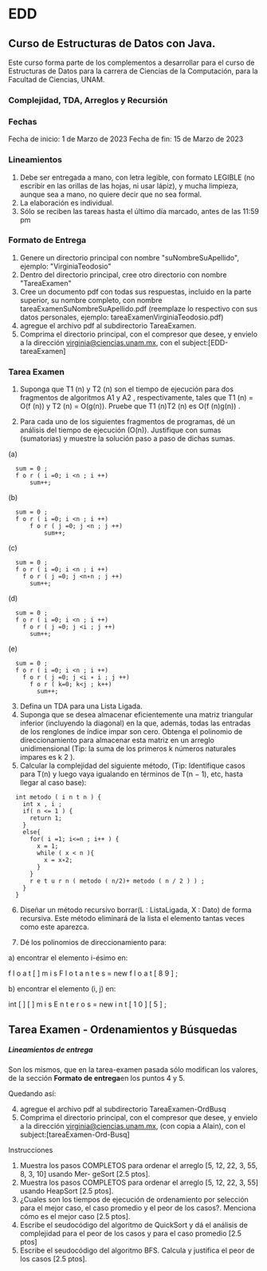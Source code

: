 # EDD
## Curso de Estructuras de Datos con Java.

Este curso forma parte de los complementos a desarrollar para el curso de Estructuras de Datos para la carrera de Ciencias de la Computación, para la Facultad de Ciencias, UNAM.

### Complejidad, TDA, Arreglos y Recursión

### Fechas
Fecha de inicio:  1 de Marzo de 2023
Fecha de fin: 15 de Marzo de 2023

### Lineamientos
1. Debe ser entregada a mano, con letra legible, con formato LEGIBLE (no escribir
en las orillas de las hojas, ni usar lápiz), y mucha limpieza, aunque sea a mano, no
quiere decir que no sea formal.
2. La elaboración es individual.
3. Sólo se reciben las tareas hasta el último día marcado, antes de las 11:59 pm

### Formato de Entrega
1. Genere un directorio principal con nombre "suNombreSuApellido", ejemplo: "VirginiaTeodosio"
2. Dentro del directorio principal, cree otro directorio con nombre "TareaExamen"
3. Cree un documento pdf con todas sus respuestas, incluido en la parte superior, su nombre completo, con nombre tareaExamenSuNombreSuApellido.pdf (reemplaze lo respectivo con sus datos personales, ejemplo: tareaExamenVirginiaTeodosio.pdf)
4. agregue el archivo pdf al subdirectorio TareaExamen.
5. Comprima el directorio principal, con el compresor que desee, y envielo a la dirección virginia@ciencias.unam.mx, con el subject:[EDD-tareaExamen]

### Tarea Examen 

1. Suponga que T1 (n) y T2 (n) son el tiempo de ejecución para dos fragmentos
de algoritmos A1 y A2 , respectivamente, tales que T1 (n) = O(f (n)) y T2 (n) =
O(g(n)). Pruebe que T1 (n)T2 (n) es O(f (n)g(n)) .

2. Para cada uno de los siguientes fragmentos de programas, dé un análisis
del tiempo de ejecución (O(n)). Justifique con sumas (sumatorias) y muestre la solución paso a paso de dichas sumas.

(a)
```{r}
  sum = 0 ;
  f o r ( i =0; i <n ; i ++)
      sum++;
```
  
(b)
```{r}
  sum = 0 ;
  f o r ( i =0; i <n ; i ++)
      f o r ( j =0; j <n ; j ++)
          sum++;
```

(c)
```{r}
  sum = 0 ;
  f o r ( i =0; i <n ; i ++)
    f o r ( j =0; j <n∗n ; j ++)
      sum++;
```

(d)
```{r}
  sum = 0 ;
  f o r ( i =0; i <n ; i ++)
    f o r ( j =0; j <i ; j ++)
      sum++;
```

(e)
```{r}
  sum = 0 ;
  f o r ( i =0; i <n ; i ++)
    f o r ( j =0; j <i ∗ i ; j ++)
      f o r ( k=0; k<j ; k++)
        sum++;
```

3. Defina un TDA para una Lista Ligada.
4. Suponga que se desea almacenar eficientemente una matriz triangular inferior (incluyendo la diagonal) en la que, además, todas las entradas de los
renglones de ı́ndice impar son cero. Obtenga el polinomio de direccionamiento para almacenar esta matriz en un arreglo unidimensional (Tip: la suma de los primeros k números naturales impares es k 2 ).
5. Calcular la complejidad del siguiente método, (Tip: Identifique casos para T(n) y luego vaya igualando en términos de T(n − 1), etc, hasta llegar al caso base):
```{r}
  int metodo ( i n t n ) {
    int x , i ;
    if( n <= 1 ) {
      return 1;
    }
    else{
      for( i =1; i<=n ; i++ ) {
        x = 1;
        while ( x < n ){
          x = x∗2;
        }
      }
      r e t u r n ( metodo ( n/2)+ metodo ( n / 2 ) ) ;
    }
  }
```
6. Diseñar un método recursivo borrar(L : ListaLigada, X : Dato) de forma recursiva. Este método eliminará de la lista el elemento tantas veces como este
aparezca.

7. Dé los polinomios de direccionamiento para:

a) encontrar el elemento i-ésimo en:

f l o a t [ ] m i s F l o t a n t e s = new f l o a t [ 8 9 ] ;

b) encontrar el elemento (i, j) en:

int [ ] [ ] m i s E n t e r o s = new i n t [ 1 0 ] [ 5 ] ;

## Tarea Examen - Ordenamientos y Búsquedas

##### Lineamientos de entrega 
Son los mismos, que en la tarea-examen pasada sólo modifican los valores, de la sección **Formato de entrega**en los puntos 4 y 5.

Quedando así:

4. agregue el archivo pdf al subdirectorio TareaExamen-OrdBusq
5. Comprima el directorio principal, con el compresor que desee, y envielo a la dirección virginia@ciencias.unam.mx, (con copia a Alain), con el subject:[tareaExamen-Ord-Busq]

Instrucciones
1. Muestra los pasos COMPLETOS para ordenar el arreglo [5, 12, 22, 3, 55, 8, 3, 10] usando Mer-
geSort [2.5 ptos].
2. Muestra los pasos COMPLETOS para ordenar el arreglo [5, 12, 22, 3, 55] usando HeapSort
[2.5 ptos].
3. ¿Cuales son los tiempos de ejecución de ordenamiento por selección para el mejor caso, el
caso promedio y el peor de los casos?. Menciona cómo es el mejor caso [2.5 ptos].
4. Escribe el seudocódigo del algoritmo de QuickSort y dá el análisis de complejidad para el
peor de los casos y para el caso promedio [2.5 ptos]
5. Escribe el seudocódigo del algoritmo BFS. Calcula y justifica el peor
de los casos [2.5 ptos].
